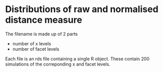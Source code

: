 # Distributions of raw and normalised distance measure

The filename is made up of 2 parts
- number of x levels
- number of facet levels

Each file is an rds file containing a single R object. These contain 200 simulations of the correponding x and facet levels.